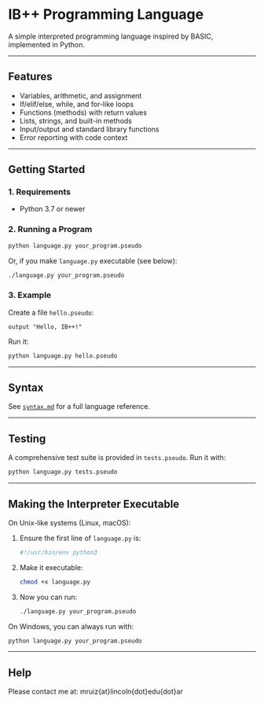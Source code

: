 # IB++ Programming Language

A simple interpreted programming language inspired by BASIC, implemented in Python.

---

## Features

- Variables, arithmetic, and assignment
- If/elif/else, while, and for-like loops
- Functions (methods) with return values
- Lists, strings, and built-in methods
- Input/output and standard library functions
- Error reporting with code context

---

## Getting Started

### 1. Requirements

- Python 3.7 or newer

### 2. Running a Program

```sh
python language.py your_program.pseudo
```

Or, if you make `language.py` executable (see below):

```sh
./language.py your_program.pseudo
```

### 3. Example

Create a file `hello.pseudo`:

```pseudo
output "Hello, IB++!"
```

Run it:

```sh
python language.py hello.pseudo
```

---

## Syntax

See [`syntax.md`](syntax.md) for a full language reference.

---

## Testing

A comprehensive test suite is provided in `tests.pseudo`. Run it with:

```sh
python language.py tests.pseudo
```

---

## Making the Interpreter Executable

On Unix-like systems (Linux, macOS):

1. Ensure the first line of `language.py` is:
    ```python
    #!/usr/bin/env python3
    ```
2. Make it executable:
    ```sh
    chmod +x language.py
    ```
3. Now you can run:
    ```sh
    ./language.py your_program.pseudo
    ```

On Windows, you can always run with:
```sh
python language.py your_program.pseudo
```

---

## Help

Please contact me at: mruiz{at}lincoln{dot}edu{dot}ar
